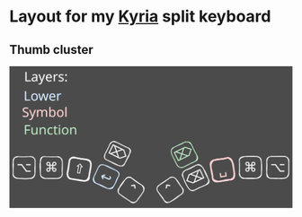 # Layout for my [Kyria](https://blog.splitkb.com/introducing-the-kyria/) split keyboard

## Thumb cluster

![thumb_cluster.svg](thumb_cluster.svg)
